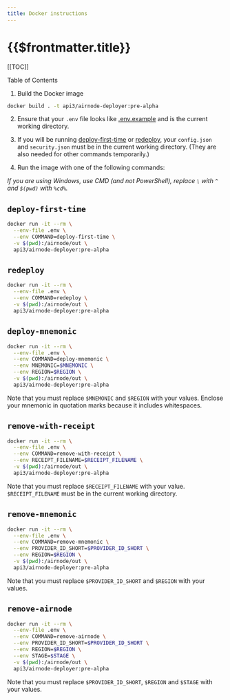 ```yaml
---
title: Docker instructions
---
```


# {{$frontmatter.title}}

[[TOC]]

<Version selectedVersion="pre-alpha" />

<div class="toc-label">Table of Contents</div>

1. Build the Docker image
```sh
docker build . -t api3/airnode-deployer:pre-alpha
```

2. Ensure that your `.env` file looks like [.env.example](https://github.com/api3dao/airnode/blob/master/packages/deployer/.env.example) and is the current working directory.

3. If you will be running [deploy-first-time](#deploy-first-time) or [redeploy](#redeploy), your `config.json` and `security.json` must be in the current working directory.
(They are also needed for other commands temporarily.)

4. Run the image with one of the following commands:

*If you are using Windows, use CMD (and not PowerShell), replace `\` with `^` and `$(pwd)` with `%cd%`.*

## `deploy-first-time`
```sh
docker run -it --rm \
  --env-file .env \
  --env COMMAND=deploy-first-time \
  -v $(pwd):/airnode/out \
  api3/airnode-deployer:pre-alpha
```

## `redeploy`

```sh
docker run -it --rm \
  --env-file .env \
  --env COMMAND=redeploy \
  -v $(pwd):/airnode/out \
  api3/airnode-deployer:pre-alpha
```

## `deploy-mnemonic`

```sh
docker run -it --rm \
  --env-file .env \
  --env COMMAND=deploy-mnemonic \
  --env MNEMONIC=$MNEMONIC \
  --env REGION=$REGION \
  -v $(pwd):/airnode/out \
  api3/airnode-deployer:pre-alpha
```

Note that you must replace `$MNEMONIC` and `$REGION` with your values.
Enclose your mnemonic in quotation marks because it includes whitespaces.

## `remove-with-receipt`

```sh
docker run -it --rm \
  --env-file .env \
  --env COMMAND=remove-with-receipt \
  --env RECEIPT_FILENAME=$RECEIPT_FILENAME \
  -v $(pwd):/airnode/out \
  api3/airnode-deployer:pre-alpha
```

Note that you must replace `$RECEIPT_FILENAME` with your value.
`$RECEIPT_FILENAME` must be in the current working directory.

## `remove-mnemonic`

```sh
docker run -it --rm \
  --env-file .env \
  --env COMMAND=remove-mnemonic \
  --env PROVIDER_ID_SHORT=$PROVIDER_ID_SHORT \
  --env REGION=$REGION \
  -v $(pwd):/airnode/out \
  api3/airnode-deployer:pre-alpha
```

Note that you must replace `$PROVIDER_ID_SHORT` and `$REGION` with your values.

## `remove-airnode`

```sh
docker run -it --rm \
  --env-file .env \
  --env COMMAND=remove-airnode \
  --env PROVIDER_ID_SHORT=$PROVIDER_ID_SHORT \
  --env REGION=$REGION \
  --env STAGE=$STAGE \
  -v $(pwd):/airnode/out \
  api3/airnode-deployer:pre-alpha
```

Note that you must replace `$PROVIDER_ID_SHORT`, `$REGION` and `$STAGE` with your values.
